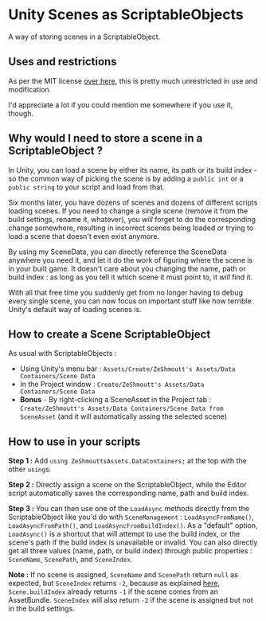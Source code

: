 # Unity Scenes as ScriptableObjects
A way of storing scenes in a ScriptableObject.

## Uses and restrictions

As per the MIT license [over here](https://github.com/ZeShmoutt/Unity-Scene-ScriptableObject/blob/master/.github/LICENSE), this is pretty much unrestricted in use and modification.

I'd appreciate a lot if you could mention me somewhere if you use it, though.

## Why would I need to store a scene in a ScriptableObject ?

In Unity, you can load a scene by either its name, its path or its build index - so the common way of picking the scene is by adding a `public int` or a `public string` to your script and load from that.

Six months later, you have dozens of scenes and dozens of different scripts loading scenes. If you need to change a single scene (remove it from the build settings, rename it, whatever), you *will* forget to do the corresponding change somewhere, resulting in incorrect scenes being loaded or trying to load a scene that doesn't even exist anymore.

By using my SceneData, you can directly reference the SceneData anywhere you need it, and let it do the work of figuring where the scene is in your built game. It doesn't care about you changing the name, path or build index : as long as you tell it which scene it must point to, it *will* find it.

With all that free time you suddenly get from no longer having to debug every single scene, you can now focus on important stuff like how terrible Unity's default way of loading scenes is.

## How to create a Scene ScriptableObject

As usual with ScriptableObjects :

* Using Unity's menu bar : `Assets/Create/ZeShmoutt's Assets/Data Containers/Scene Data`
* In the Project window : `Create/ZeShmoutt's Assets/Data Containers/Scene Data`
* **Bonus** - By right-clicking a SceneAsset in the Project tab : `Create/ZeShmoutt's Assets/Data Containers/Scene Data from SceneAsset` (and it will automatically assing the selected scene)

## How to use in your scripts

**Step 1 :** Add `using ZeShmouttsAssets.DataContainers;` at the top with the other `using`s.

**Step 2 :** Directly assign a scene on the ScriptableObject, while the Editor script automatically saves the corresponding name, path and build index.

**Step 3 :** You can then use one of the `LoadAsync` methods directly from the ScriptableObject like you'd do with `SceneManagement` : `LoadAsyncFromName()`, `LoadAsyncFromPath()`, and `LoadAsyncFromBuildIndex()`. As a "default" option, `LoadAsync()` is a shortcut that will attempt to use the build index, or the scene's path if the build index is unavailable or invalid. You can also directly get all three values (name, path, or build index) through public properties : `SceneName`, `ScenePath`, and `SceneIndex`.

**Note :**
If no scene is assigned, `SceneName` and `ScenePath` return `null` as expected, but `SceneIndex` returns `-2`, because as explained [here](https://docs.unity3d.com/ScriptReference/SceneManagement.Scene-buildIndex.html), `Scene.buildIndex` already returns `-1` if the scene comes from an AssetBundle. `SceneIndex` will also return `-2` if the scene is assigned but not in the build settings.
